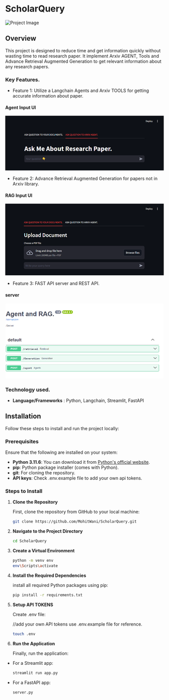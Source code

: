 # ScholarQuery

![Project Image](https://media.beehiiv.com/cdn-cgi/image/fit=scale-down,format=auto,onerror=redirect,quality=80/uploads/asset/file/8368de64-741a-4488-982b-d3e4245334ba/RAG_-_Retrieval.png?t=1709798274)

## Overview

This project is designed to reduce time and get information quickly without wasting time to read research paper. It implement Arxiv AGENT, Tools and Advance Retrieval Augmented Generation to get relevant information about any research papers.

### Key Features.

- Feature 1: Utilize a Langchain Agents and Arxiv TOOLS for getting accurate information about paper.

#### Agent Input UI
![Project Screenshot](./assets/client1.png)


- Feature 2: Advance Retrieval Augmented Generation for papers not in Arxiv library.

#### RAG Input UI
![Project Screenshot](./assets/client.png)

- Feature 3: FAST API server and REST API.

#### server
![Project Screenshot](./assets/server.png)


### Technology used.

- **Language/Frameworks** : Python, Langchain, Streamlit, FastAPI



## Installation

Follow these steps to install and run the project locally:

### Prerequisites

Ensure that the following are installed on your system:

- **Python 3.11.6**: You can download it from [Python's official website](https://www.python.org/downloads/).
- **pip**: Python package installer (comes with Python).
- **git**: For cloning the repository.
- **API keys**: Check .env.example file to add your own api tokens.

### Steps to Install

1. **Clone the Repository**

   First, clone the repository from GitHub to your local machine:

   ```bash
   git clone https://github.com/MohitWani/ScholarQuery.git

2. **Navigate to the Project Directory**

    ```bash
    cd ScholarQuery
 
3. **Create a Virtual Environment**

    ```bash
    python -m venv env
    env\Scripts\activate

4. **Install the Required Dependencies**

    install all required Python packages using pip:
    ```bash
    pip install -r requirements.txt

5. **Setup API TOKENS**

    Create .env file:

    //add your own API tokens use .env.example file for reference.
    ```bash
    touch .env


6. **Run the Application**

    Finally, run the application:

- For a Streamlit app:

    ```bash
    streamlit run app.py

- For a FastAPI app:

    ```bash
    server.py